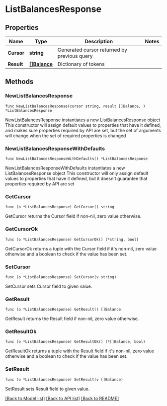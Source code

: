 # ListBalancesResponse

## Properties

Name | Type | Description | Notes
------------ | ------------- | ------------- | -------------
**Cursor** | **string** | Generated cursor returned by previous query | 
**Result** | [**[]Balance**](Balance.md) | Dictionary of tokens | 

## Methods

### NewListBalancesResponse

`func NewListBalancesResponse(cursor string, result []Balance, ) *ListBalancesResponse`

NewListBalancesResponse instantiates a new ListBalancesResponse object
This constructor will assign default values to properties that have it defined,
and makes sure properties required by API are set, but the set of arguments
will change when the set of required properties is changed

### NewListBalancesResponseWithDefaults

`func NewListBalancesResponseWithDefaults() *ListBalancesResponse`

NewListBalancesResponseWithDefaults instantiates a new ListBalancesResponse object
This constructor will only assign default values to properties that have it defined,
but it doesn't guarantee that properties required by API are set

### GetCursor

`func (o *ListBalancesResponse) GetCursor() string`

GetCursor returns the Cursor field if non-nil, zero value otherwise.

### GetCursorOk

`func (o *ListBalancesResponse) GetCursorOk() (*string, bool)`

GetCursorOk returns a tuple with the Cursor field if it's non-nil, zero value otherwise
and a boolean to check if the value has been set.

### SetCursor

`func (o *ListBalancesResponse) SetCursor(v string)`

SetCursor sets Cursor field to given value.


### GetResult

`func (o *ListBalancesResponse) GetResult() []Balance`

GetResult returns the Result field if non-nil, zero value otherwise.

### GetResultOk

`func (o *ListBalancesResponse) GetResultOk() (*[]Balance, bool)`

GetResultOk returns a tuple with the Result field if it's non-nil, zero value otherwise
and a boolean to check if the value has been set.

### SetResult

`func (o *ListBalancesResponse) SetResult(v []Balance)`

SetResult sets Result field to given value.



[[Back to Model list]](../README.md#documentation-for-models) [[Back to API list]](../README.md#documentation-for-api-endpoints) [[Back to README]](../README.md)


